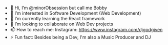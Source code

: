 - 👋 Hi, I’m @minorObsession but call me Bobby
- 👀 I’m interested in Software Development (Web Development)
- 🌱 I’m currently learning the React framework
- 💞️ I’m looking to collaborate on Web Dev projects
- 📫 How to reach me: Instagram: https://www.instagram.com/djgodgiven
- ⚡ Fun fact: Besides being a Dev, I'm also a Music Producer and DJ

<!---
minorObsession/minorObsession is a ✨ special ✨ repository because its `README.md` (this file) appears on your GitHub profile.
You can click the Preview link to take a look at your changes.
--->
